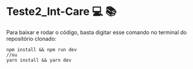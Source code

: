 # Teste2_Int-Care :computer: :books:
Para baixar e rodar o código, basta digitar esse comando no terminal do repositório clonado:
```
npm install && npm run dev
//ou
yarn install && yarn dev
```
